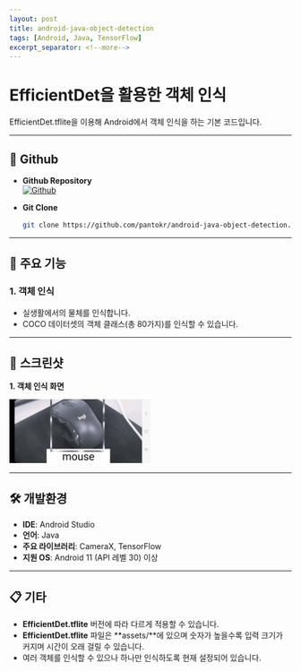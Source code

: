 ```yaml
---
layout: post
title: android-java-object-detection
tags: [Android, Java, TensorFlow]
excerpt_separator: <!--more-->
---
```


# EfficientDet을 활용한 객체 인식 

<!--more-->

EfficientDet.tflite을 이용해 Android에서 객체 인식을 하는 기본 코드입니다. 

---

## 🔗 Github

- **Github Repository**  
  [![Github](https://img.shields.io/badge/Github-Repository-black?logo=github)](https://github.com/pantokr/android-java-object-detection)

- **Git Clone**  
  ```bash
  git clone https://github.com/pantokr/android-java-object-detection.git
  ```

---

## 📌 주요 기능

### 1. 객체 인식
- 실생활에서의 물체를 인식합니다.
- COCO 데이터셋의 객체 클래스(총 80가지)를 인식할 수 있습니다.

---

## 📸 스크린샷

**1. 객체 인식 화면**

<img src="/assets/img/posts/2024-07-15-android-java-object-detection/object.png" alt="객체 인식" style="width:50%;">

<br>

---

## 🛠️ 개발환경

- **IDE**: Android Studio
- **언어**: Java
- **주요 라이브러리**: CameraX, TensorFlow
- **지원 OS**: Android 11 (API 레벨 30) 이상

---

## 📋 기타

- **EfficientDet.tflite** 버전에 따라 다르게 적용할 수 있습니다.
- **EfficientDet.tflite** 파일은 **assets/**에 있으며 숫자가 높을수록 입력 크기가 커지며 시간이 오래 걸릴 수 있습니다.
- 여러 객체를 인식할 수 있으나 하나만 인식하도록 현재 설정되어 있습니다.
